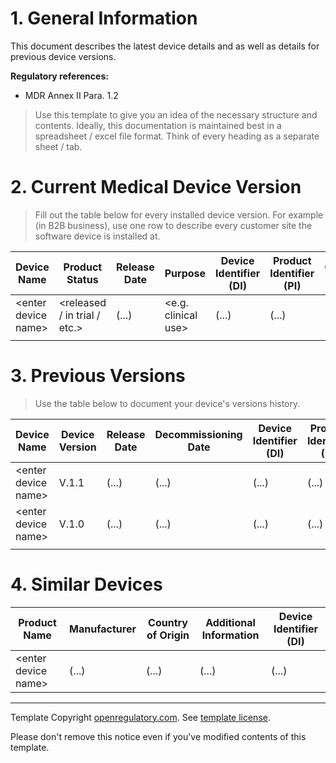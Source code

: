 # 1. General Information

This document describes the latest device details and as well as details for previous device versions.

**Regulatory references:**

* MDR Annex II Para. 1.2

> Use this template to give you an idea of the necessary structure and contents. Ideally, this documentation
> is maintained best in a spreadsheet / excel file format. Think of every heading as a separate sheet / tab.

# 2. Current Medical Device Version

> Fill out the table below for every installed device version. For example (in B2B business), use one row to
> describe every customer site the software device is installed at.

| Device Name           | Product Status                 | Release Date | Purpose               | Device Identifier (DI) | Product Identifier (PI) | Customer Details | Customer Point of Contact | App Store URL | Commentary |
|-----------------------|--------------------------------|--------------|-----------------------|------------------------|-------------------------|------------------|---------------------------|---------------|------------|
| \<enter device name\> | \<released / in trial / etc.\> | (...)        | \<e.g. clinical use\> | (...)                  | (...)                   | (...)            | (...)                     | (...)         | (...)      |
|                       |                                |              |                       |                        |                         |                  |                           |               |            |

# 3. Previous Versions

> Use the table below to document your device's versions history.

| Device Name           | Device Version | Release Date | Decommissioning Date | Device Identifier (DI) | Product Identifier (PI) | Commentary |
|-----------------------|----------------|--------------|----------------------|------------------------|-------------------------|------------|
| \<enter device name\> | V.1.1          | (...)        | (...)                | (...)                  | (...)                   | (...)      |
| \<enter device name\> | V.1.0          | (...)        | (...)                | (...)                  | (...)                   | (...)      |
|                       |                |              |                      |                        |                         |            |

# 4. Similar Devices

| Product Name          | Manufacturer | Country of Origin | Additional Information | Device Identifier (DI) |
|-----------------------|--------------|-------------------|------------------------|------------------------|
| \<enter device name\> | (...)        | (...)             | (...)                  | (...)                  |

---

Template Copyright [openregulatory.com](https://openregulatory.com). See [template
license](https://openregulatory.com/template-license).

Please don't remove this notice even if you've modified contents of this template.
